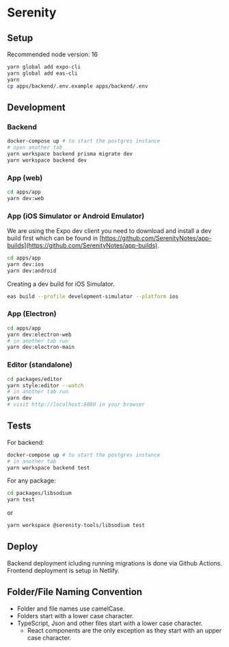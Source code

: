 # Serenity

## Setup

Recommended node version: 16

```sh
yarn global add expo-cli
yarn global add eas-cli
yarn
cp apps/backend/.env.example apps/backend/.env
```

## Development

### Backend

```sh
docker-compose up # to start the postgres instance
# open another tab
yarn workspace backend prisma migrate dev
yarn workspace backend dev
```

### App (web)

```sh
cd apps/app
yarn dev:web
```

### App (iOS Simulator or Android Emulator)

We are using the Expo dev client you need to download and install a dev build first which can be found in [https://github.com/SerenityNotes/app-builds](https://github.com/SerenityNotes/app-builds).

```sh
cd apps/app
yarn dev:ios
yarn dev:android
```

Creating a dev build for iOS Simulator.

```sh
eas build --profile development-simulator --platform ios
```

### App (Electron)

```sh
cd apps/app
yarn dev:electron-web
# in another tab run
yarn dev:electron-main
```

### Editor (standalone)

```sh
cd packages/editor
yarn style:editor --watch
# in another tab run
yarn dev
# visit http://localhost:8080 in your browser
```

## Tests

For backend:

```sh
docker-compose up # to start the postgres instance
# in another tab
yarn workspace backend test
```

For any package:

```sh
cd packages/libsodium
yarn test
```

or

```sh
yarn workspace @serenity-tools/libsodium test
```

## Deploy

Backend deployment icluding running migrations is done via Github Actions.
Frontend deployment is setup in Netlify.

## Folder/File Naming Convention

- Folder and file names use camelCase.
- Folders start with a lower case character.
- TypeScript, Json and other files start with a lower case character.
  - React components are the only exception as they start with an upper case character.
